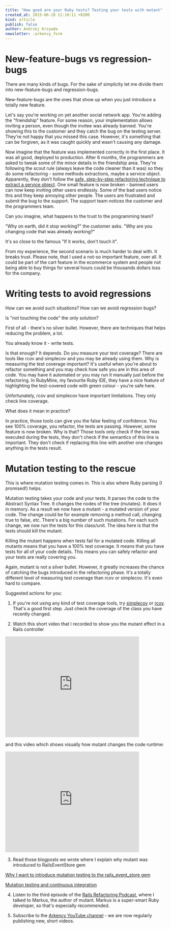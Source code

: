 ```yaml
---
title: "How good are your Ruby tests? Testing your tests with mutant"
created_at: 2015-06-10 11:10:11 +0200
kind: article
publish: false
author: Andrzej Krzywda
newsletter: :arkency_form
---
```


# New-feature-bugs vs regression-bugs

There are many kinds of bugs. For the sake of simplicity let me divide them into new-feature-bugs and regression-bugs.

New-feature-bugs are the ones that show up when you just introduce a totally new feature.

Let's say you're working on yet another social network app. You're adding the "friendship" feature. For some reason, your implementation allows inviting a person, even though the invitee was already banned. You're showing this to the customer and they catch the bug on the testing server. They're not happy that you missed this case. However, it's something that can be forgiven, as it was caught quickly and wasn't causing any damage.

<!-- more -->

Now imagine that the feature was implemented correctly in the first place. It was all good, deployed to production. After 6 months, the programmers are asked to tweak some of the minor details in the friendship area. They're following the scout rule (always leave the code cleaner than it was) so they do some refactoring - some methods extractions, maybe a service object. Apparently, they don't follow the [safe, step-by-step refactoring technique to extract a service object](http://blog.arkency.com/2015/05/extract-a-service-object-using-simpledelegator/). One small feature is now broken - banned users can now keep inviting other users endlessly. Some of the bad users notice this and they keep annoying other people. The users are frustrated and submit the bug to the support. The support team notices the customer and the programmers team.

Can you imagine, what happens to the trust to the programming team? 

"Why on earth, did it stop working?" the customer asks. "Why are you changing code that was already working?"

It's so close to the famous "If it works, don't touch it".

From my experience, the second scenario is much harder to deal with. It breaks trust. Please note, that I used a not-so important feature, over all. It could be part of the cart feature in the ecommerce system and people not being able to buy things for several hours could be thousands dollars loss for the company.

# Writing tests to avoid regressions

How can we avoid such situations? How can we avoid regression bugs?

Is "not touching the code" the only solution?

First of all - there's no silver bullet. However, there are techniques that helps reducing the problem, a lot.

You already know it - write tests. 

Is that enough? It depends. Do you measure your test coverage? There are tools like rcov and simplecov and you may be already using them. Why is measuring the test coverage important? It's useful when you're about to refactor something and you may check how safe you are in this area of code. You may have it automated or you may run it manually just before the refactoring. In RubyMine, my favourite Ruby IDE, they have a nice feature of highlighting the test-covered code with green colour - you're safe here.

Unfortunately, rcov and simplecov have important limitations. They only check line coverage. 

What does it mean in practice?

In practice, those tools can give you the false feeling of confidence. You see 100% coverage, you refactor, the tests are passing. However, some feature is now broken. Why is that?
Those tools only check if the line was executed during the tests, they don't check if the semantics of this line is important. They don't check if replacing this line with another one changes anything in the tests result.

# Mutation testing to the rescue

This is where mutation testing comes in. This is also where Ruby parsing (I promised!) helps.

Mutation testing takes your code and your tests. It parses the code to the Abstract Syntax Tree. It changes the nodes of the tree (mutates). It does it in memory. As a result we now have a mutant - a mutated version of your code. The change could be for example removing a method call, changing true to false, etc. There's a big number of such mutations. For each such change, we now run the tests for this class/unit. The idea here is that the tests should kill the mutant.

Killing the mutant happens when tests fail for a mutated code. Killing all mutants means that you have a 100% test coverage. It means that you have tests for all of your code details. This means you can safely refactor and your tests are really covering you. 

Again, mutant is not a silver bullet. However, it greatly increases the chance of catching the bugs introduced in the refactoring phase. It's a totally different level of measuring test coverage than rcov or simplecov. It's even hard to compare.

Suggested actions for you:

1. If you're not using any kind of test coverage tools, try [simplecov](https://github.com/colszowka/simplecov) or [rcov](https://github.com/relevance/rcov). That's a good first step. Just check the coverage of the class you have recently changed.

2. Watch this short video that I recorded to show you the mutant effect in a Rails controller

<iframe width="420" height="315" src="https://www.youtube.com/embed/G7c0_FlR-R4" frameborder="0" allowfullscreen></iframe>

and this video which shows visually how mutant changes the code runtime:

<iframe width="420" height="315" src="https://www.youtube.com/embed/awVUqUxhx8M" frameborder="0" allowfullscreen></iframe>

3. Read those blogposts we wrote where I explain why mutant was introduced to RailsEventStore gem

[Why I want to introduce mutation testing to the rails_event_store gem](http://blog.arkency.com/2015/04/why-i-want-to-introduce-mutation-testing-to-the-rails-event-store-gem/)

[Mutation testing and continuous integration](http://blog.arkency.com/2015/05/mutation-testing-and-continuous-integration/)

4. Listen to the third episode of the [Rails Refactoring Podcast](http://rails-refactoring.com/podcast/), where I talked to Markus, the author of mutant. Markus is a super-smart Ruby developer, so that's especially recommended.

5. Subscribe to the [Arkency YouTube channel](https://www.youtube.com/channel/UCL8YpXFH1-y3AaELb0H7c3Q) - we are now regularly publishing new, short videos.

